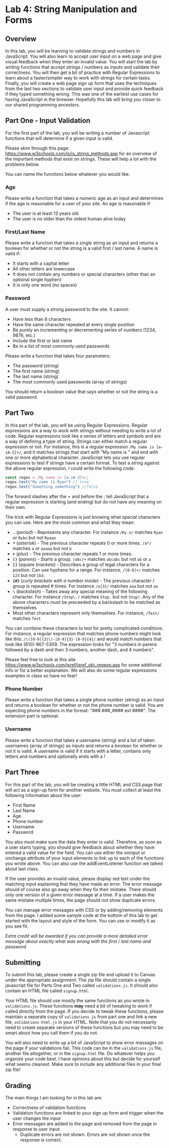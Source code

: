 # Lab 4: String Manipulation and Forms

## Overview

In this lab, you will be learning to validate strings and numbers in JavaScript. You will also learn
to accept user input on a web page and give visual feedback when they enter an invalid value.
You will start the lab by writing functions that accept strings / numbers as inputs and validate their correctness.
You will then get a bit of practice with Regular Expressions to learn about a faster/simpler way to work with
strings for certain tasks. Finally, you will create a web page sign up form that uses the techniques from the
last two sections to validate user input and provide quick feedback if they typed something wrong.
This was one of the earliest use cases for having JavaScript in the browser. Hopefully this lab will
bring you closer to our shared programming ancestors.

## Part One - Input Validation

For the first part of the lab, you will be writing a number of Javascript functions that will determine
if a given input is valid. 

Please skim through this page: https://www.w3schools.com/js/js_string_methods.asp
for an overview of the important methods that exist on strings. These will help a lot with the problems
below. 

You can name the functions below whatever you would like.

### Age

Please write a function that takes a numeric age as an input and determines if the age is reasonable
for a user of your site. An age is reasonable if:
- The user is at least 13 years old
- The user is no older than the oldest human alive today

### First/Last Name

Please write a function that takes a single string as an input and returns a boolean for whether or not
the string is a valid first / last name. A name is valid if:
- It starts with a capital letter
- All other letters are lowercase
- It does not contain any numbers or special characters (other than an optional single hyphen)
- It is only one word (no spaces)

### Password

A user must supply a strong password to the site. It cannot:
- Have less than 6 characters
- Have the same character repeated at every single position
- Be purely an incrementing or decrementing series of numbers (1234, 9876, etc.)
- Include the first or last name
- Be in a list of most commonly used passwords

Please write a function that takes four parameters:
- The password (string)
- The first name (string)
- The last name (string)
- The most commonly used passwords (array of strings)

You should return a boolean value that says whether or not the string is a valid password.

## Part Two

In this part of the lab, you will be using Regular Expressions. Regular expressions are a
way to work with strings without needing to write a lot of code. Regular expressions look like a series
of letters and symbols and are a way of defining a type of string. Strings can either match a regular
expression or not. For instance, this is a regular expression `/My name is [a-zA-Z]+/`, and it matches 
strings that start with "My name is " and end with one or more alphabetical character. JavaScript
lets you use regular expressions to test if strings have a certain format. To test a string against
the above regular expression, I could write the following code: 

```javascript 
const regex = /My name is [a-zA-Z]+/;
regex.test("My name is Ryan") // true
regex.test("Something something") //false
```

The forward slashes after the = and before the ; tell JavaScript that a regular expression is starting
(and ending) but do not have any meaning on their own.

The trick with Regular Expressions is just knowing what special characters you can use.
Here are the most common and what they mean:
- **`.`** (*period*) - Represents any character. For instance `/Ry.n/` matches `Ryan` or `Rybn` but not `Ryaan`
- **`*`** (*asterisk*) - The previous character repeats 0 or more times. `/a*/` matches `a` or `aaaaa` but not `b`
- **`+`** (*plus*) - The previous character repeats 1 or more times.
- **`()`** (*parens*) - Starts a group. `(abc)+` matches `abcabc` but not `ab` or `a`
- **`[]`** (*square brackets*) - Describes a group of legal characters for a position. Can use hyphens for a range. For
instance, `/[0-9]+/` matches `123` but not `1b3`.
- **`{#}`** (*curly brackets with a number inside*) - The previous character / group is repeated # times. For
instance `/a{3}/` matches `aaa` but not `aa`
- **`\`** (*backslash*) - Takes away any special meaning of the following character. For instance `/Stop\./` matches
`Stop.` but not `Stop!`. Any of the above characters must be preceeded by a backslash to be matched as themselves
- Most other characters represent only themselves. For instance, `/Test/` matches `Test`

You can combine these characters to test for pretty complicated conditions. For instance, a regular expression
that matches phone numbers might look like this: `/\([0-9]{3}\)-[0-9]{3}-[0-9]{4}/` and would 
match numbers that look like (610)-867-5309. The expression looks for
"3 numbers in parens followed by a dash and then 3 numbers, another dash, and 4 numbers". 

Please feel free to look at this site https://www.w3schools.com/jsref/jsref_obj_regexp.asp
for some additional info or for a better explanation. We will also do some regular expressions
examples in class so have no fear!  

### Phone Number

Please write a function that takes a single phone number (string) as an input and returns a boolean for whether or
not the phone number is valid. You are expecting phone numbers in the format: "###.###_#### ext ####". The extension
part is optional.

### Username

Please write a function that takes a username (string) and a list of taken usernames (array of strings)
as inputs and returns a boolean for whether or not it is valid. A username is valid if it starts with
a letter, contains only letters and numbers and optionally ends with a !

## Part Three

For this part of the lab, you will be creating a little HTML and CSS page that will act as a sign-up
form for another website. You must collect at least the following information about the user:
- First Name
- Last Name
- Age
- Phone number
- Username
- Password

You also must make sure the data they enter is valid. Therefore, as soon as a user starts typing,
you should give feedback about whether they have entered a valid value for the field. You can use
either the oninput or onchange attribute of your input elements to link up to each of the functions
you wrote above. You can also use the addEventListener function we talked about last class.


If the user provides an invalid value, please display red text under the matching input explaining
that they have made an error. The error message should of course also go away when they fix their mistake.
There should only one version of a given error message at a time. If a user makes the same mistake
multiple times, the page should not show duplicate errors.


You can manage error messages with CSS or by adding/removing elements from the page. I added some sample
code at the bottom of this lab to get started with the layout and style of the form.
You can use or modify it as you see fit.


*Extra credit will be awarded if you can provide a more detailed error message about exactly what was wrong with the first / last name and password.*

## Submitting

To submit this lab, please create a single zip file and upload it to Canvas under the appropriate assignment.
The zip file should contain a single javascript file for Parts One and Two called `validations.js`. It
should also contain an HTML file called `signup.html`. 

Your HTML file should use mostly the same functions as you wrote in `validations.js`. 
These functions **may** need a bit of tweaking to work if called directly from the page.
If you decide to tweak these functions, please maintain a separate copy of `validations.js` from part
one and link a new file, `validations-html.js` in your HTML. Note that you do not necessarily need to
create separate versions of these functions but you may need to be smart about how you call them if you
do not.

You will also need to write up a bit of JavaScript to show error messages on the page if your
validations fail. This code can be in the `validations.js` file, another file altogether,
or in the `signup.html` file. Do whatever helps you organize your code best. I have opinions
about this but decide for yourself what seems cleanest. Make sure to include any additional files
in your final zip file!

## Grading

The main things I am looking for in this lab are:
- Correctness of validation functions
- Validation functions are linked to your sign up form and trigger when the user changes the input
- Error messages are added to the page and removed from the page in response to user input.
  - Duplicate errors are not shown. Errors are not shown once the response is correct.